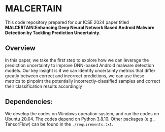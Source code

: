 # MALCERTAIN


This code repository prepared for our ICSE 2024 paper titled **MALCERTAIN:Enhancing Deep Neural Network Based Android Malware Detection by Tackling Prediction Uncertainty**.
 
## Overview
In this paper, we take the first step to explore how we can leverage the prediction uncertainty to improve DNN-based Android malware detection models.
Our key insight is if we can identify uncertainty metrics that differ greatly between correct and incorrect predictions, we can use these metrics to pinpoint the potentially incorrectly-classified samples and correct their classification results accordingly

## Dependencies:
We develop the codes on Windows operation system, and run the codes on Ubuntu 20.04. The codes depend on Python 3.8.10. Other packages (e.g., TensorFlow) can be found in the `./requirements.txt`.

